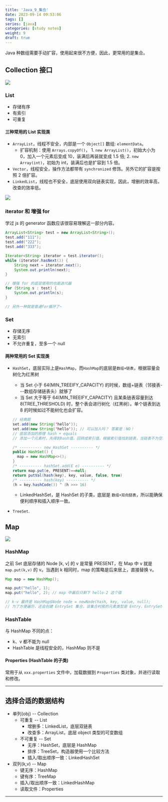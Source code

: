 ```yaml
---
title: 'Java_9_集合'
date: 2023-09-14 09:53:06
tags: []
series: [java]
categories: [study notes]
weight: 9
draft: true
---
```


Java 种数组需要手动扩容，使用起来很不方便，因此，更常用的是集合。

## Collection 接口

![](https://cdn.jsdelivr.net/gh/yokiizx/picgo@main/img/202309161520534.png)

### List

- 存储有序
- 有索引
- 可重复

#### 三种常用的 List 实现类

- `ArrayList`，线程不安全，内部是一个 `Object[]` 数组: `elementData`。
  - 扩容机制：使用 `Arrays.copyOf()`， 1. `new ArrayList()`，初始大小为 0，加入一个元素后变成 10，装满后再装就变成 1.5 倍; 2. `new Array(int)`，初始为 int，装满后也是扩容到 1.5 倍。
- `Vector`，线程安全，操作方法都带有 `synchronized` 修饰。另外它的扩容是按照 2 倍扩容。
- `LinkedList`，线程也不安全，底层使用双向链表实现，因此，增删的效率高，改查的效率低。

![](https://cdn.jsdelivr.net/gh/yokiizx/picgo@main/img/202310072214653.png)

### iterator 和 增强 for

学过 js 的 generator 函数应该很容易理解这一部分内容。

```java
ArrayList<String> test = new ArrayList<String>();
test.add("111");
test.add("222");
test.add("333");

Iterator<String> iterator = test.iterator();
while (iterator.hasNext()) {
    String next = iterator.next();
    System.out.println(next);
}

// 增强 for 的底层使用的也是迭代器
for (String s : test) {
    System.out.println(s);
}

// 另外一种就是普通for循环了~
```

### Set

- 存储无序
- 无索引
- 不允许重复，至多一个 null

#### 两种常用的 Set 实现类

- `HashSet`，底层实际上是`HashMap`，而`HashMap`的底层是`数组+链表`，根据容量会树化为红黑树

  - 当 Set 小于 64(MIN_TREEIFY_CAPACITY) 的时候，数组+链表（邻接表---数组存储链表头）就够了
  - 当 Set 大于等于 64(MIN_TREEIFY_CAPACITY) 且某条链表容量到达 8(TREE_THRESHOLD) 时，整个表会进行树化（红黑树）。单个链表到达 8 的时候如过不能树化也会扩容。

  ```java
  // 经典题
  set.add(new String('hello'));
  set.add(new String('hello')); // 可以加入吗？ 答案是：NO！
  // 底层添加的原理 hash + equals
  // 添加一个元素时，先得到hash值，回转成索引值，根据索引值找到链表，当链表不为空时，调用 equals 方法进行比较，如果相同就放弃添加。String的equals是比较字符串内容，所以上述不能添加进去。

  /* ---------- new HashSet ---------- */
  public HashSet() {
    map = new HashMap<>();
  }
  /* ---------- hashSet.add(E e) ---------- */
  return map.put(e, PRESENT)==null;
  return putVal(hash(key), key, value, false, true)
  /* ---------- hash(key) ---------- */
  (h = key.hashCode()) ^ (h >>> 16)
  ```

  - LinkedHashSet，是 HashSet 的子类，底层是 `数组+双向链表`，所以能确保便利顺序和插入顺序一致。

- `TreeSet`.

## Map

![](https://cdn.jsdelivr.net/gh/yokiizx/picgo@main/img/202309161519964.png)

### HashMap

之前 Set 底层存储的 Node [k, v] 的 v 是常量 PRESENT，在 Map 中 v 就是 `map.put(k,v)` 的 v。当遇到 k 相同时，map 的策略是后来居上，直接替换 v。

```java
Map map = new HashMap();

map.put("hello", 1);
map.put("hello", 2); // map 中最后只剩下 hello-2 这个值

// k-v 最终是 HashMap$Node node = newNode(hash, key, value, null);
// 为了方便遍历，还会创建 EntrySet 集合，该集合村房的元素类型是 Entry，EntrySet<Entry<k, v>>，注意：这里的 k-v 是创建的对 newNode 中 key，value 的引用：transient Set<Map.Entry<K,V>> entrySet; 可以通过 map.entrySet(); 获取到这个 Set
```

### HashTable

与 HashMap 不同的点：

- k、v 都不能为 null
- HashTable 是线程安全的，HashMap 则不是

#### Properties (HashTable 的子类)

常用于从 `xxx.properties` 文件中，加载数据到 `Properties` 类对象，并进行读取和修改。

---

## 选择合适的数据结构

- 单列(obj) -- Collection
  - 可重复 -- List
    - 增删多：LinkedList，底层双链表
    - 改查多：ArrayList，底层 object 类型的可变数组
  - 不可重复 -- Set
    - 无序：HashSet，底层是 HashMap
    - 排序：TreeSet，构造器使用一个比较方法
    - 插入/取出顺序一致：LinkedHashSet
- 双列(k,v) -- Map
  - 键无序：HashMap
  - 键有序：TreeMap
  - 插入/取出顺序一致：LinkedHashMap
  - 读取文件：Properties

---
